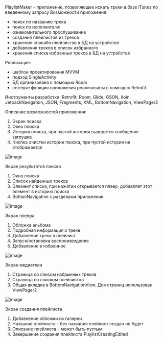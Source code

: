 PlaylistMaker - приложение, позволяющее искать треки в базе iTunes по введённому запросу
Возможности приложения:
- поиск по названию трека
- поиск по исполнителю
- ознакомительного прослушивание
- создания плейлистов из треков
- хранение спасибо плейлистов в БД на устройстве
- добавления треков в список избранного
- хранения списка избранных треков в БД на устройстве

Реализация:
- шаблон проектирования MVVM
- подход SingleActivity
- БД организована с помощью Room
- сетевые функции приложения реализованы с помощью Retrofit

Инструменты разработки:
Retrofit, Room, Glide, GSON, Koin, JetpackNavigation, JSON, Fragments, XML, BottomNavigation, ViewPager2

Описание возможностей приложения:
1. Экран поиска
2. Окно поиска
3. История поиска, при пустой истории выведется сообщение-заглушка
4. Кнопка очистки истории поиска, при пустой истории не отображается

![image](https://github.com/user-attachments/assets/fa3f9e37-9adb-4d46-9ad0-fff30423b103)

Экран результатов поиска
1. Окно поиска
2. Список найденных треков
3. Элемент списка, при нажатии открывается плеер, добавляет этот элемент в историю поиска
4. BottomNavigation с разделами приложения

![image](https://github.com/user-attachments/assets/6d84bf91-8d25-4063-b352-57bb065abbe6)

Экран плеера
1. Обложка альбома
2. Подробная информация о треке
3. Добавление трека в плейлист
4. Запуск/остановка воспроизведения
5. Добавление в избранное

![image](https://github.com/user-attachments/assets/c63c4782-6fda-4b94-a76c-5bae64687833)

Экран медиатеки
1. Страница со списом избрынных треков
2. Страница со списком плейлистов
3. Общая вкладка в BottomNavigationView. Для страниц использован ViewPager2

![image](https://github.com/user-attachments/assets/0330e83c-f10c-4be7-a840-143fad17047a)

Экран создания плейлиста
1. Добавление обложки из галереи
2. Название плейлиста - без названия плейлист создан не будет
3. Описание плейлиста - может быть пустым
4. Завершение создания плейлиста
PlaylistCreatingEdited
